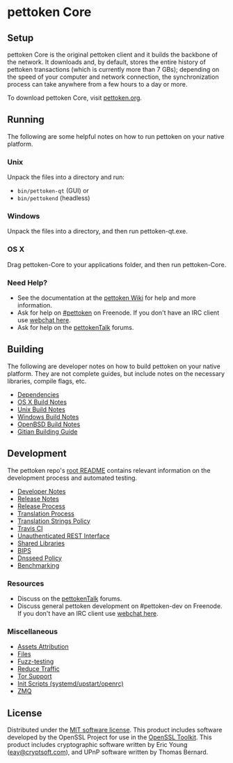 pettoken Core
=============

Setup
---------------------
pettoken Core is the original pettoken client and it builds the backbone of the network. It downloads and, by default, stores the entire history of pettoken transactions (which is currently more than 7 GBs); depending on the speed of your computer and network connection, the synchronization process can take anywhere from a few hours to a day or more.

To download pettoken Core, visit [pettoken.org](https://pettoken.org).

Running
---------------------
The following are some helpful notes on how to run pettoken on your native platform.

### Unix

Unpack the files into a directory and run:

- `bin/pettoken-qt` (GUI) or
- `bin/pettokend` (headless)

### Windows

Unpack the files into a directory, and then run pettoken-qt.exe.

### OS X

Drag pettoken-Core to your applications folder, and then run pettoken-Core.

### Need Help?

* See the documentation at the [pettoken Wiki](https://pettoken.info/)
for help and more information.
* Ask for help on [#pettoken](http://webchat.freenode.net?channels=pettoken) on Freenode. If you don't have an IRC client use [webchat here](http://webchat.freenode.net?channels=pettoken).
* Ask for help on the [pettokenTalk](https://pettokentalk.io/) forums.

Building
---------------------
The following are developer notes on how to build pettoken on your native platform. They are not complete guides, but include notes on the necessary libraries, compile flags, etc.

- [Dependencies](dependencies.md)
- [OS X Build Notes](build-osx.md)
- [Unix Build Notes](build-unix.md)
- [Windows Build Notes](build-windows.md)
- [OpenBSD Build Notes](build-openbsd.md)
- [Gitian Building Guide](gitian-building.md)

Development
---------------------
The pettoken repo's [root README](/README.md) contains relevant information on the development process and automated testing.

- [Developer Notes](developer-notes.md)
- [Release Notes](release-notes.md)
- [Release Process](release-process.md)
- [Translation Process](translation_process.md)
- [Translation Strings Policy](translation_strings_policy.md)
- [Travis CI](travis-ci.md)
- [Unauthenticated REST Interface](REST-interface.md)
- [Shared Libraries](shared-libraries.md)
- [BIPS](bips.md)
- [Dnsseed Policy](dnsseed-policy.md)
- [Benchmarking](benchmarking.md)

### Resources
* Discuss on the [pettokenTalk](https://pettokentalk.io/) forums.
* Discuss general pettoken development on #pettoken-dev on Freenode. If you don't have an IRC client use [webchat here](http://webchat.freenode.net/?channels=pettoken-dev).

### Miscellaneous
- [Assets Attribution](assets-attribution.md)
- [Files](files.md)
- [Fuzz-testing](fuzzing.md)
- [Reduce Traffic](reduce-traffic.md)
- [Tor Support](tor.md)
- [Init Scripts (systemd/upstart/openrc)](init.md)
- [ZMQ](zmq.md)

License
---------------------
Distributed under the [MIT software license](/COPYING).
This product includes software developed by the OpenSSL Project for use in the [OpenSSL Toolkit](https://www.openssl.org/). This product includes
cryptographic software written by Eric Young ([eay@cryptsoft.com](mailto:eay@cryptsoft.com)), and UPnP software written by Thomas Bernard.

